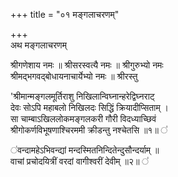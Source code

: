 +++
title = "०१ मङ्गलाचरणम्"

+++    
अथ मङ्गलाचरणम्

श्रीगणेशाय नमः ॥ श्रीसरस्वत्यै नमः ॥ श्रीगुरुभ्यो नमः  
श्रीमद्भगवद्बोधायनाचार्येभ्यो नमः ॥ श्रीरस्तु  


'श्रीमान्मङ्गलमूर्तिराशु निखिलान्विघ्नान्हरेद्विघ्नराट्  
देवः सोऽपि महाबलो निखिलदः सिद्धिं क्रियादीप्सिताम् ।   
सा चाम्बाऽखिललोकमङ्गलकरी गौरी विदध्याच्छिवं  
श्रीगोकर्णविभूषणाश्चिरममी क्रीडन्तु नश्चेतसि ॥१॥ ॑

 ॑वन्दामहेऽभिवन्द्यां मन्दस्मितनिन्दितेन्दुसौन्दर्याम् ॥   
वाचां प्रचोदयित्रीं वरदां वागीश्वरीं देवीम् ॥२॥ ॑


